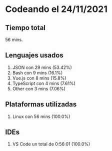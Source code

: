 # Codeando el 24/11/2021

## Tiempo total
56 mins.

## Lenguajes usados
1. JSON con 29 mins (53.42%)
1. Bash con 9 mins (16.1%)
1. Vue.js con 8 mins (15.8%)
1. TypeScript con 4 mins (7.61%)
1. Other con 3 mins (7.06%)

## Plataformas utilizadas
1. Linux con 56 mins (100.0%)

## IDEs
1. VS Code un total de 0:56:01 (100.0%)
